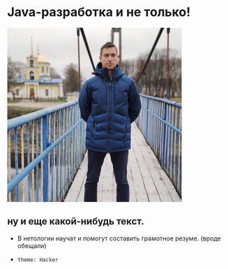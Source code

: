 # Java-разработка и не только!
![А кто это тут у нас?](photo.jpg)

## ну и еще какой-нибудь текст.

- В нетологии научат и помогут составить грамотное резуме. (вроде обещали)

- `theme: Hacker`

